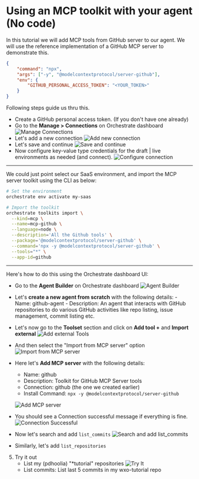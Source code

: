 # Using an MCP toolkit with your agent (No code)

In this tutorial we will add MCP tools from GitHub server to our agent.
We will use the reference implementation of a GitHub MCP server to demonstrate this.

```json
{
    "command": "npx",
    "args": ["-y", "@modelcontextprotocol/server-github"],
    "env": {
        "GITHUB_PERSONAL_ACCESS_TOKEN": "<YOUR_TOKEN>"
    }
}
```

Following steps guide us thru this.

* Create a GitHub personal access token. (If you don't have one already)
* Go to the **Manage > Connections** on Orchestrate dashboard
   ![Manage Connections](./images/01-manage-connection.jpg)
* Let's add a new connection
   ![Add new connection](./images/02-add-new-connection.jpg)
* Let's save and continue
   ![Save and continue](./images/03-save-and-continue.jpg)
* Now configure key-value type credentials for the draft | live environments as needed (and connect).
   ![Configure connection](./images/04-configure-connection.jpg)

---

We could just point select our SaaS environment, and import the MCP server toolkit using the CLI as below:

   ```bash
   # Set the environment
   orchestrate env activate my-saas

   # Import the toolkit
   orchestrate toolkits import \
     --kind=mcp \
     --name=mcp-github \
     --language=node \
     --description='All the Github tools' \
     --package='@modelcontextprotocol/server-github' \
     --command='npx -y @modelcontextprotocol/server-github' \
     --tools="*" \
     --app-id=github
   ```

---

Here's how to do this using the Orchestrate dashboard UI:

- Go to the **Agent Builder** on Orchestrate dashboard
   ![Agent Builder](./images/05-agent-builder.jpg)
- Let's **create a new agent from scratch** with the following details:
      - Name: github-agent
      - Description: An agent that interacts with GitHub repositories to do various GitHub activities like repo listing, issue management, commit listing etc.
- Let's now go to the **Toolset** section and click on **Add tool +** and **Import external**
   ![Add external Tools](./images/06-import-external.jpg)
- And then select the "Import from MCP server" option
   ![Import from MCP server](./images/07-import-from-mcp-server.jpg)
- Here let's **Add MCP server** with the following details:
   - Name: github
   - Description: Toolkit for GitHub MCP Server tools
   - Connection: github (the one we created earlier)
   - Install Command: `npx -y @modelcontextprotocol/server-github`

   ![Add MCP server](./images/08-add-mcp-server.jpg)
- You should see a Connection successful message if everything is fine.
   ![Connection Successful](./images/09-connection-successful.jpg)
- Now let's search and add `list_commits`
   ![Search and add list_commits](./images/10-add-mcp-tool.jpg)
- Similarly, let's add `list_repositories`

5. Try it out
   - List my (pdhoolia) "*tutorial" repositories
   ![Try It](./images/11-try-it.jpg)
   - List commits: List last 5 commits in my wxo-tutorial repo
